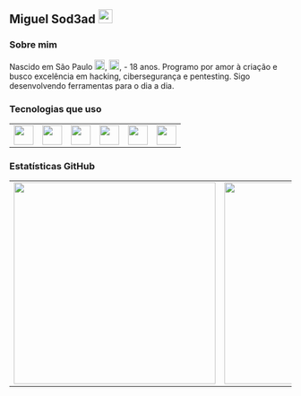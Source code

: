 ## Miguel Sod3ad <img src="https://em-content.zobj.net/thumbs/120/apple/354/flag-brazil_1f1e7-1f1f7.png" width="25"/>

### Sobre mim

Nascido em São Paulo <img src="https://upload.wikimedia.org/wikipedia/commons/2/2b/Bandeira_do_estado_de_S%C3%A3o_Paulo.svg" width="18"/>, <img src="https://upload.wikimedia.org/wikipedia/en/0/05/Flag_of_Brazil.svg" width="18"/>, - 18 anos. Programo por amor à criação e busco excelência em hacking, cibersegurança e pentesting. Sigo desenvolvendo ferramentas para o dia a dia.

### Tecnologias que uso

<table>
  <tr>
    <td align="center"><img src="https://cdn.jsdelivr.net/gh/devicons/devicon/icons/python/python-original.svg" width="35"/></td>
    <td align="center"><img src="https://cdn.jsdelivr.net/gh/devicons/devicon/icons/python/python-original.svg](https://cdn.jsdelivr.net/gh/devicons/devicon/icons/javascript/javascript-original.svg" width="35"/></td>
    <td align="center"><img src="https://cdn.jsdelivr.net/gh/devicons/devicon/icons/python/python-original.svg](https://cdn.jsdelivr.net/gh/devicons/devicon/icons/go/go-original.svg)" width="35"/></td>
    <td align="center"><img src="https://cdn.jsdelivr.net/gh/devicons/devicon/icons/python/python-original.sv](https://cdn.jsdelivr.net/gh/devicons/devicon/icons/flutter/flutter-original.svg" width="35"/></td>
    <td align="center"><img src="https://cdn.jsdelivr.net/gh/devicons/devicon/icons/python/python-original.svg](https://cdn.jsdelivr.net/gh/devicons/devicon/icons/dart/dart-original.svg" width="35"/></td>
    <td align="center"><img src="https://cdn.jsdelivr.net/gh/devicons/devicon/icons/python/python-original.svg" width="35"/></td>
  </tr>
</table>

### Estatísticas GitHub

<table>
  <tr>
    <td><img src="https://github-readme-streak-stats.herokuapp.com/?user=Sod3ad&theme=default" width="360" /></td>
    <td><img src="https://github-readme-streak-stats.herokuapp.com/?user=Sod3ad&theme=default" width="360" /></td>
    <td><img src="https://github-readme-stats.vercel.app/api/top-langs/?username=Sod3ad&layout=compact&theme=default" width="360" /></td>
  </tr>
</table>


